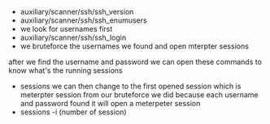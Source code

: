 - auxiliary/scanner/ssh/ssh_version
- auxiliary/scanner/ssh/ssh_enumusers
- we look for usernames first 
- auxiliary/scanner/ssh/ssh_login
- we bruteforce the usernames we found and open mterpter sessions

after we find the username and password we can open these commands to know what's the running sessions 
- sessions 
we can then change to the first opened session which is meterpter session from our bruteforce we did because each username and password found it will open a meterpeter session
- sessions -i (number of session)